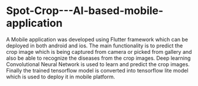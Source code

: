 # Spot-Crop---AI-based-mobile-application
A Mobile application was developed using Flutter framework which can be deployed in both android and ios. The main functionality is to predict the crop image which is being captured from camera or picked from gallery and also be able to recognize the diseases from the crop images. Deep learning Convolutional Neural Network is used to learn and predict the crop images. Finally the trained tensorflow model is converted into tensorflow lite model which is used to deploy it in mobile platform.
